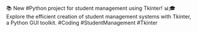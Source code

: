 📚 New #Python project for student management using Tkinter! 📊🎓 Explore the efficient creation of student management systems with Tkinter, a Python GUI toolkit. #Coding #StudentManagement #Tkinter
